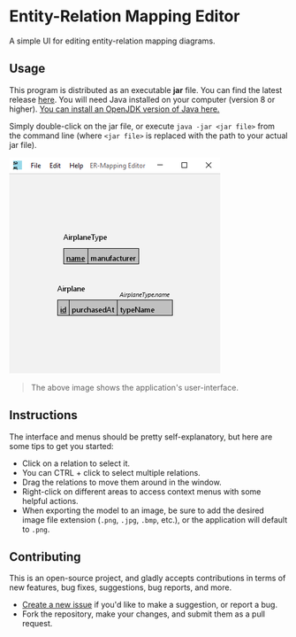 # Entity-Relation Mapping Editor
A simple UI for editing entity-relation mapping diagrams.

## Usage
This program is distributed as an executable **jar** file. You can find the latest release [here](https://github.com/andrewlalis/EntityRelationMappingEditor/releases). You will need Java installed on your computer (version 8 or higher). [You can install an OpenJDK version of Java here.](https://adoptium.net/)

Simply double-click on the jar file, or execute `java -jar <jar file>` from the command line (where `<jar file>` is replaced with the path to your actual jar file).

![window screenshot](https://raw.githubusercontent.com/andrewlalis/EntityRelationMappingEditor/main/design/main_interface.PNG)
> The above image shows the application's user-interface.

## Instructions
The interface and menus should be pretty self-explanatory, but here are some tips to get you started:
* Click on a relation to select it.
* You can CTRL + click to select multiple relations.
* Drag the relations to move them around in the window.
* Right-click on different areas to access context menus with some helpful actions.
* When exporting the model to an image, be sure to add the desired image file extension (`.png`, `.jpg`, `.bmp`, etc.), or the application will default to `.png`.

## Contributing
This is an open-source project, and gladly accepts contributions in terms of new features, bug fixes, suggestions, bug reports, and more.
* [Create a new issue](https://github.com/andrewlalis/EntityRelationMappingEditor/issues) if you'd like to make a suggestion, or report a bug.
* Fork the repository, make your changes, and submit them as a pull request.
